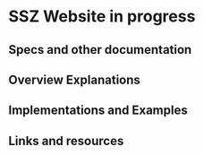# SSZ Website in progress

## Specs and other documentation

## Overview Explanations

## Implementations and Examples

## Links and resources
